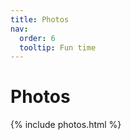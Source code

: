 ```yaml
---
title: Photos
nav:
  order: 6
  tooltip: Fun time 
---
```


# <i class="fas fa-users"></i>Photos

{% include photos.html %}
